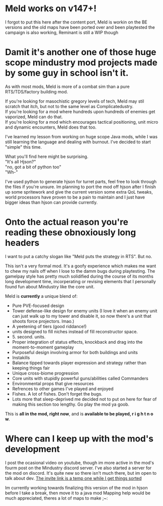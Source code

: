 # Meld works on v147+!
I forgot to put this here after the content port, Meld is workin on the BE versions and the old maps have been ported over and been playtested
the campaign is also working, Reminant is still a WIP though

# Damit it's another one of those huge scope mindustry mod projects made by some guy in school isn't it.

As with most mods, Meld is more of a combat sim than a pure RTS/TDS/factory building mod.


If you're looking for masochistic gregory levels of tech, Meld may stil scratch that itch, but not to the same level as Complicatedustry. <br />
If you're looking for a mod where hundreds upon hundreds of enemies get vaporized, Meld can do that. <br />
If you're looking for a mod which encourages tactical positioning, unit micro and dynamic encounters, Meld does that too.


I've learned my lesson from working on huge scope Java mods, while I was still learning the language and dealing with burnout. I've decided to start "simple" this time.

What you'll find here might be surprising. <br />
"It's all Hjson?" <br />
"no, got a bit of python too" <br />
"Wh-"

I've used python to generate hjson for turret parts, feel free to look through the files if you're unsure.
Im planning to port the mod off hjson after I finish up some spritework and give the current version some extra QoL tweaks, world processors have proven to be a pain to maintain and I just have bigger ideas than hjson can provide currently.

# Onto the actual reason you're reading these obnoxiously long headers

I want to put a catchy slogan like "Meld puts the strategy in RTS". But no.

This isn't a very formal mod. It's a goofy experience which makes me want to chew my nails off when I lose to the damm bugs during playtesting.
The gamelpay style has pretty much solidified during the course of its months long development time, incorperating or revising elements that I personally found fun about Mindustry like the core unit.

Meld is **currently** a unique blend of: <br />
 - Pure PVE-focused design <br />
 - Tower defense-like design for enemy units (I love it when an enemy unit can just walk up to my tower and disable it, so now there's a unit that shoots force projectors. lmao.) <br />
 - A yeetening of tiers (good riddance!) <br />
 - units designed to fill niches instead of fill reconstructor space. <br />
 - 5\. second. units. <br />
 - Proper integration of status effects, knockback and drag into the moment-to-moment gameplay <br />
 - Purposeful design involving armor for both buildings and units <br />
 - Instakills <br />
 - Balance tipped towards player expression and strategy rather than keeping things fair <br />
 - Unique cross-biome progression <br />
 - Core units with stupidly powerful guns/abilities called Commanders <br />
 - Environmental props that give resources <br />
 - Refrences to other games I've played and enjoyed <br />
 - Fishes. A lot of fishes. Don't forget the bugs. <br />
 - Lots more that sleep-deprived me decided not to put on here for fear of making this section too lengthy. Go play the mod ya goob.

This is **all in the mod, right now**, and is **available to be played, r i g h t  n o w**.

# Where can I keep up with the mod's development
I post the ocasional video on youtube, though im more active in the mod's fourm post on the Mindustry discord server.
I've also started a server for the mod on discord. It's quite new so there isn't much there, but im open to talk about dev.
[The invite link is a temp one while I get things sorted](https://discord.gg/aTeTBtfqaS)

Im currently working towards finalizing this version of the mod in hjson before I take a break, then move it to a java mod
Mapping help would be much appreciated, theres a lot of maps to make ;~:
